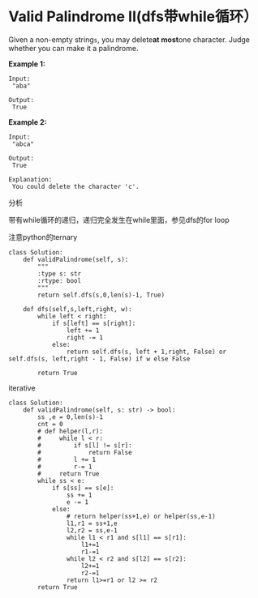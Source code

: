 # Valid Palindrome II\(dfs带while循环）

Given a non-empty string`s`, you may delete**at most**one character. Judge whether you can make it a palindrome.

**Example 1:**

```text
Input:
 "aba"

Output:
 True
```

**Example 2:**

```text
Input:
 "abca"

Output:
 True

Explanation:
 You could delete the character 'c'.
```

分析

带有while循环的递归，递归完全发生在while里面，参见dfs的for loop

注意python的ternary

```text
class Solution:
    def validPalindrome(self, s):
        """
        :type s: str
        :rtype: bool
        """ 
        return self.dfs(s,0,len(s)-1, True)

    def dfs(self,s,left,right, w):
        while left < right:
            if s[left] == s[right]:
                left += 1
                right -= 1
            else:
                return self.dfs(s, left + 1,right, False) or self.dfs(s, left,right - 1, False) if w else False

        return True
```

iterative

```text
class Solution:
    def validPalindrome(self, s: str) -> bool:
        ss ,e = 0,len(s)-1
        cnt = 0
        # def helper(l,r):
        #     while l < r:
        #         if s[l] != s[r]:
        #             return False
        #         l += 1
        #         r-= 1
        #     return True
        while ss < e:
            if s[ss] == s[e]:
                ss += 1
                e -= 1
            else:
                # return helper(ss+1,e) or helper(ss,e-1)
                l1,r1 = ss+1,e
                l2,r2 = ss,e-1
                while l1 < r1 and s[l1] == s[r1]: 
                    l1+=1
                    r1-=1
                while l2 < r2 and s[l2] == s[r2]: 
                    l2+=1
                    r2-=1 
                return l1>=r1 or l2 >= r2
        return True
        
```

